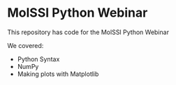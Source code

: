 # MolSSI Python Webinar

This repository has code for the MolSSI Python Webinar

We covered:
* Python Syntax
* NumPy
* Making plots with Matplotlib